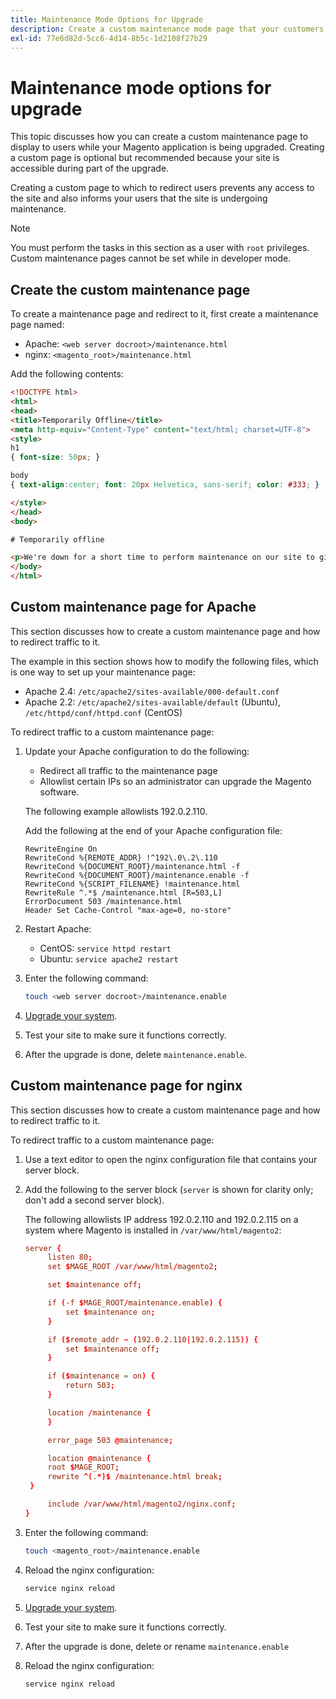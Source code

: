 ```yaml
---
title: Maintenance Mode Options for Upgrade
description: Create a custom maintenance mode page that your customers see on your Adobe Commerce storefront while you execute an upgrade.
exl-id: 77e6d82d-5cc6-4d14-8b5c-1d2108f27b29
---
```

# Maintenance mode options for upgrade

This topic discusses how you can create a custom maintenance page to display to users while your Magento application is being upgraded. Creating a custom page is optional but recommended because your site is accessible during part of the upgrade.

Creating a custom page to which to redirect users prevents any access to the site and also informs your users that the site is undergoing maintenance.

>[!NOTE]
>
>You must perform the tasks in this section as a user with `root` privileges. Custom maintenance pages cannot be set while in developer mode.

## Create the custom maintenance page

To create a maintenance page and redirect to it, first create a maintenance page named:

- Apache: `<web server docroot>/maintenance.html`
- nginx: `<magento_root>/maintenance.html`

Add the following contents:

```html
<!DOCTYPE html>
<html>
<head>
<title>Temporarily Offline</title>
<meta http-equiv="Content-Type" content="text/html; charset=UTF-8">
<style>
h1
{ font-size: 50px; }

body
{ text-align:center; font: 20px Helvetica, sans-serif; color: #333; }

</style>
</head>
<body>

# Temporarily offline

<p>We're down for a short time to perform maintenance on our site to give you the best possible experience. Check back soon!</p>
</body>
</html>
```

## Custom maintenance page for Apache

This section discusses how to create a custom maintenance page and how to redirect traffic to it.

The example in this section shows how to modify the following files, which is one way to set up your maintenance page:

- Apache 2.4: `/etc/apache2/sites-available/000-default.conf`
- Apache 2.2: `/etc/apache2/sites-available/default` (Ubuntu), `/etc/httpd/conf/httpd.conf` (CentOS)

To redirect traffic to a custom maintenance page:

1. Update your Apache configuration to do the following:

   - Redirect all traffic to the maintenance page
   - Allowlist certain IPs so an administrator can upgrade the Magento software.

   The following example allowlists 192.0.2.110.

   Add the following at the end of your Apache configuration file:

   ```terminal
   RewriteEngine On
   RewriteCond %{REMOTE_ADDR} !^192\.0\.2\.110
   RewriteCond %{DOCUMENT_ROOT}/maintenance.html -f
   RewriteCond %{DOCUMENT_ROOT}/maintenance.enable -f
   RewriteCond %{SCRIPT_FILENAME} !maintenance.html
   RewriteRule ^.*$ /maintenance.html [R=503,L]
   ErrorDocument 503 /maintenance.html
   Header Set Cache-Control "max-age=0, no-store"
   ```

1. Restart Apache:

   - CentOS: `service httpd restart`
   - Ubuntu: `service apache2 restart`

1. Enter the following command:

   ```bash
   touch <web server docroot>/maintenance.enable
   ```

1. [Upgrade your system](../implementation/perform-upgrade.md).
1. Test your site to make sure it functions correctly.
1. After the upgrade is done, delete `maintenance.enable`.

## Custom maintenance page for nginx

This section discusses how to create a custom maintenance page and how to redirect traffic to it.

To redirect traffic to a custom maintenance page:

1. Use a text editor to open the nginx configuration file that contains your server block.
1. Add the following to the server block (`server` is shown for clarity only; don't add a second server block).

   The following allowlists IP address 192.0.2.110 and 192.0.2.115 on a system where Magento is installed in `/var/www/html/magento2`:

   ```conf
   server {
        listen 80;
        set $MAGE_ROOT /var/www/html/magento2;

        set $maintenance off;

        if (-f $MAGE_ROOT/maintenance.enable) {
            set $maintenance on;
        }

        if ($remote_addr ~ (192.0.2.110|192.0.2.115)) {
            set $maintenance off;
        }

        if ($maintenance = on) {
            return 503;
        }

        location /maintenance {
        }

        error_page 503 @maintenance;

        location @maintenance {
        root $MAGE_ROOT;
        rewrite ^(.*)$ /maintenance.html break;
    }

        include /var/www/html/magento2/nginx.conf;
   }
   ```

1. Enter the following command:

   ```bash
   touch <magento_root>/maintenance.enable
   ```

1. Reload the nginx configuration:

   ```bash
   service nginx reload
   ```

1. [Upgrade your system](../implementation/perform-upgrade.md).
1. Test your site to make sure it functions correctly.
1. After the upgrade is done, delete or rename `maintenance.enable`
1. Reload the nginx configuration:

   ```bash
   service nginx reload
   ```
